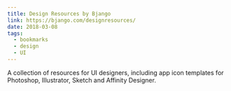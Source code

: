 ```yaml
---
title: Design Resources by Bjango
link: https://bjango.com/designresources/
date: 2018-03-08
tags:
  - bookmarks
  - design
  - UI
---
```


A collection of resources for UI designers, including app icon templates for Photoshop, Illustrator, Sketch and Affinity Designer.

